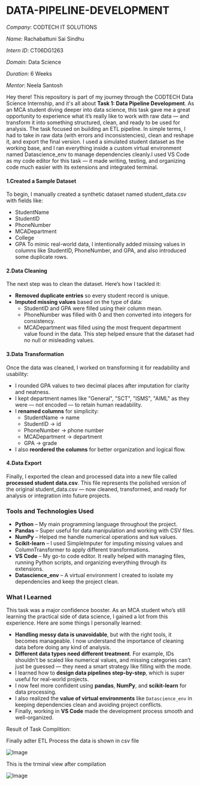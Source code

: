 # DATA-PIPELINE-DEVELOPMENT

*Company*: CODTECH IT SOLUTIONS

*Name*:  Rachabattuni Sai Sindhu

*Intern ID*: CT06DG1263

*Domain*: Data Science

*Duration*: 6 Weeks

*Mentor*: Neela Santosh

Hey there! This repository is part of my journey through the CODTECH Data Science Internship, and it's all about **Task 1: Data Pipeline Development**. As an MCA student diving deeper into data science, this task gave me a great opportunity to experience what it’s really like to work with raw data — and transform it into something structured, clean, and ready to be used for analysis. The task focused on building an ETL pipeline. In simple terms, I had to take in raw data (with errors and inconsistencies), clean and reshape it, and export the final version. I used a simulated student dataset as the working base, and I ran everything inside a custom virtual environment named Datascience_env to manage dependencies cleanly.I used VS Code as my code editor for this task — it made writing, testing, and organizing code much easier with its extensions and integrated terminal.

#### 1.Created a Sample Dataset
To begin, I manually created a synthetic dataset named student_data.csv with fields like:
* StudentName
* StudentID
* PhoneNumber
* MCADepartment
* College
* GPA
To mimic real-world data, I intentionally added missing values in columns like StudentID, PhoneNumber, and GPA, and also introduced some duplicate rows.

#### 2.Data Cleaning
The next step was to clean the dataset. Here’s how I tackled it:
* **Removed duplicate entries** so every student record is unique.
* **Imputed missing values** based on the type of data:
  * StudentID and GPA were filled using their column mean.
  * PhoneNumber was filled with 0 and then converted into integers for consistency.
  * MCADepartment was filled using the most frequent department value found in the data.
This step helped ensure that the dataset had no null or misleading values.

#### 3.Data Transformation
Once the data was cleaned, I worked on transforming it for readability and usability:
* I rounded GPA values to two decimal places after imputation for clarity and neatness.
* I kept department names like "General", "SCT", "ISMS", "AIML" as they were — not encoded — to retain human readability.
* I **renamed columns** for simplicity:
  * StudentName → name
  * StudentID → id
  * PhoneNumber → phone number
  * MCADepartment → department
  * GPA → grade
* I also **reordered the columns** for better organization and logical flow.

#### 4️.Data Export
Finally, I exported the clean and processed data into a new file called **processed student data.csv**. This file represents the polished version of the original student_data.csv — now cleaned, transformed, and ready for analysis or integration into future projects.

### Tools and Technologies Used
* **Python** – My main programming language throughout the project.
* **Pandas** – Super useful for data manipulation and working with CSV files.
* **NumPy** – Helped me handle numerical operations and `NaN` values.
* **Scikit-learn** – I used SimpleImputer for imputing missing values and ColumnTransformer to apply different transformations.
* **VS Code** – My go-to code editor. It really helped with managing files, running Python scripts, and organizing everything through its extensions.
* **Datascience_env** – A virtual environment I created to isolate my dependencies and keep the project clean.

### What I Learned
This task was a major confidence booster. As an MCA student who’s still learning the practical side of data science, I gained a lot from this experience. Here are some things I personally learned:
* **Handling messy data is unavoidable**, but with the right tools, it becomes manageable. I now understand the importance of cleaning data before doing any kind of analysis.
* **Different data types need different treatment**. For example, IDs shouldn’t be scaled like numerical values, and missing categories can’t just be guessed — they need a smart strategy like filling with the mode.
* I learned how to **design data pipelines step-by-step**, which is super useful for real-world projects.
* I now feel more confident using **pandas**, **NumPy**, and **scikit-learn** for data processing.
* I also realized the **value of virtual environments** like `Datascience_env` in keeping dependencies clean and avoiding project conflicts.
* Finally, working in **VS Code** made the development process smooth and well-organized.



Result of Task Complition:

Finally adter ETL Process the data is shown in csv file

![Image](https://github.com/user-attachments/assets/3f833811-eeab-4329-9edd-9572ac20d30f)



This is the trminal view after compilation

![Image](https://github.com/user-attachments/assets/f16ebfb5-e0e9-4378-ba73-256ea5b2f3df)


